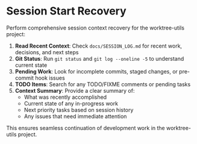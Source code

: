 # Session Start Recovery

Perform comprehensive session context recovery for the worktree-utils project:

1. **Read Recent Context**: Check `docs/SESSION_LOG.md` for recent work, decisions, and next steps
2. **Git Status**: Run `git status` and `git log --oneline -5` to understand current state
3. **Pending Work**: Look for incomplete commits, staged changes, or pre-commit hook issues
4. **TODO Items**: Search for any TODO/FIXME comments or pending tasks
5. **Context Summary**: Provide a clear summary of:
   - What was recently accomplished
   - Current state of any in-progress work
   - Next priority tasks based on session history
   - Any issues that need immediate attention

This ensures seamless continuation of development work in the worktree-utils project.
